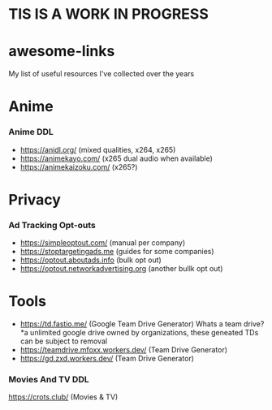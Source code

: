 # TIS IS A WORK IN PROGRESS






# awesome-links
My list of useful resources I've collected over the years

# Anime

### Anime DDL
* https://anidl.org/ (mixed qualities, x264, x265)
* https://animekayo.com/ (x265 dual audio when available)
* https://animekaizoku.com/ (x265?)

# Privacy

### Ad Tracking Opt-outs
* https://simpleoptout.com/ (manual per company)
* https://stoptargetingads.me (guides for some companies)
* https://optout.aboutads.info (bulk opt out)
* https://optout.networkadvertising.org (another bullk opt out)

# Tools
* https://td.fastio.me/ (Google Team Drive Generator) Whats a team drive? *a unlimited google drive owned by organizations, these geneated TDs can be subject to removal
* https://teamdrive.mfoxx.workers.dev/ (Team Drive Generator)
* https://gd.zxd.workers.dev/ (Team Drive Generator)

### Movies And TV DDL
https://crots.club/ (Movies & TV)
